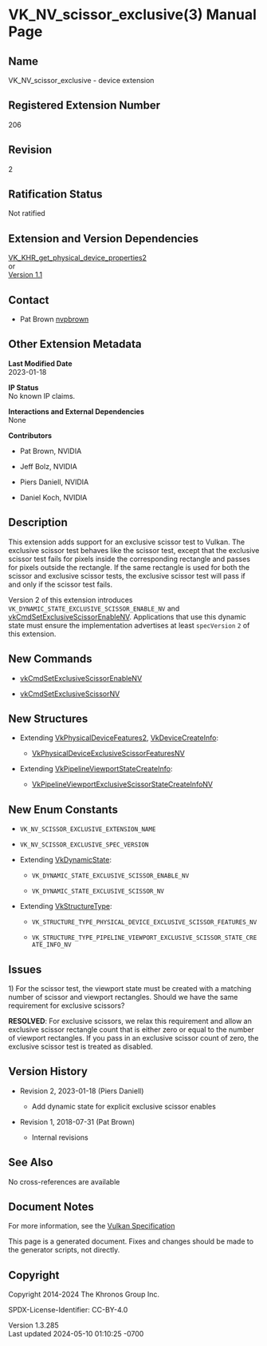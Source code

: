 # VK_NV_scissor_exclusive(3) Manual Page

## Name

VK_NV_scissor_exclusive - device extension



## <a href="#_registered_extension_number" class="anchor"></a>Registered Extension Number

206

## <a href="#_revision" class="anchor"></a>Revision

2

## <a href="#_ratification_status" class="anchor"></a>Ratification Status

Not ratified

## <a href="#_extension_and_version_dependencies" class="anchor"></a>Extension and Version Dependencies

[VK_KHR_get_physical_device_properties2](https://registry.khronos.org/vulkan/specs/1.3-extensions/man/html/VK_KHR_get_physical_device_properties2.html)  
or  
[Version 1.1](#versions-1.1)  

## <a href="#_contact" class="anchor"></a>Contact

- Pat Brown <a
  href="https://github.com/KhronosGroup/Vulkan-Docs/issues/new?body=%5BVK_NV_scissor_exclusive%5D%20@nvpbrown%0A*Here%20describe%20the%20issue%20or%20question%20you%20have%20about%20the%20VK_NV_scissor_exclusive%20extension*"
  target="_blank" rel="nofollow noopener"><em></em>nvpbrown</a>

## <a href="#_other_extension_metadata" class="anchor"></a>Other Extension Metadata

**Last Modified Date**  
2023-01-18

**IP Status**  
No known IP claims.

**Interactions and External Dependencies**  
None

**Contributors**  
- Pat Brown, NVIDIA

- Jeff Bolz, NVIDIA

- Piers Daniell, NVIDIA

- Daniel Koch, NVIDIA

## <a href="#_description" class="anchor"></a>Description

This extension adds support for an exclusive scissor test to Vulkan. The
exclusive scissor test behaves like the scissor test, except that the
exclusive scissor test fails for pixels inside the corresponding
rectangle and passes for pixels outside the rectangle. If the same
rectangle is used for both the scissor and exclusive scissor tests, the
exclusive scissor test will pass if and only if the scissor test fails.

Version 2 of this extension introduces
`VK_DYNAMIC_STATE_EXCLUSIVE_SCISSOR_ENABLE_NV` and
[vkCmdSetExclusiveScissorEnableNV](https://registry.khronos.org/vulkan/specs/1.3-extensions/man/html/vkCmdSetExclusiveScissorEnableNV.html).
Applications that use this dynamic state must ensure the implementation
advertises at least `specVersion` `2` of this extension.

## <a href="#_new_commands" class="anchor"></a>New Commands

- [vkCmdSetExclusiveScissorEnableNV](https://registry.khronos.org/vulkan/specs/1.3-extensions/man/html/vkCmdSetExclusiveScissorEnableNV.html)

- [vkCmdSetExclusiveScissorNV](https://registry.khronos.org/vulkan/specs/1.3-extensions/man/html/vkCmdSetExclusiveScissorNV.html)

## <a href="#_new_structures" class="anchor"></a>New Structures

- Extending [VkPhysicalDeviceFeatures2](https://registry.khronos.org/vulkan/specs/1.3-extensions/man/html/VkPhysicalDeviceFeatures2.html),
  [VkDeviceCreateInfo](https://registry.khronos.org/vulkan/specs/1.3-extensions/man/html/VkDeviceCreateInfo.html):

  - [VkPhysicalDeviceExclusiveScissorFeaturesNV](https://registry.khronos.org/vulkan/specs/1.3-extensions/man/html/VkPhysicalDeviceExclusiveScissorFeaturesNV.html)

- Extending
  [VkPipelineViewportStateCreateInfo](https://registry.khronos.org/vulkan/specs/1.3-extensions/man/html/VkPipelineViewportStateCreateInfo.html):

  - [VkPipelineViewportExclusiveScissorStateCreateInfoNV](https://registry.khronos.org/vulkan/specs/1.3-extensions/man/html/VkPipelineViewportExclusiveScissorStateCreateInfoNV.html)

## <a href="#_new_enum_constants" class="anchor"></a>New Enum Constants

- `VK_NV_SCISSOR_EXCLUSIVE_EXTENSION_NAME`

- `VK_NV_SCISSOR_EXCLUSIVE_SPEC_VERSION`

- Extending [VkDynamicState](https://registry.khronos.org/vulkan/specs/1.3-extensions/man/html/VkDynamicState.html):

  - `VK_DYNAMIC_STATE_EXCLUSIVE_SCISSOR_ENABLE_NV`

  - `VK_DYNAMIC_STATE_EXCLUSIVE_SCISSOR_NV`

- Extending [VkStructureType](https://registry.khronos.org/vulkan/specs/1.3-extensions/man/html/VkStructureType.html):

  - `VK_STRUCTURE_TYPE_PHYSICAL_DEVICE_EXCLUSIVE_SCISSOR_FEATURES_NV`

  - `VK_STRUCTURE_TYPE_PIPELINE_VIEWPORT_EXCLUSIVE_SCISSOR_STATE_CREATE_INFO_NV`

## <a href="#_issues" class="anchor"></a>Issues

1\) For the scissor test, the viewport state must be created with a
matching number of scissor and viewport rectangles. Should we have the
same requirement for exclusive scissors?

**RESOLVED**: For exclusive scissors, we relax this requirement and
allow an exclusive scissor rectangle count that is either zero or equal
to the number of viewport rectangles. If you pass in an exclusive
scissor count of zero, the exclusive scissor test is treated as
disabled.

## <a href="#_version_history" class="anchor"></a>Version History

- Revision 2, 2023-01-18 (Piers Daniell)

  - Add dynamic state for explicit exclusive scissor enables

- Revision 1, 2018-07-31 (Pat Brown)

  - Internal revisions

## <a href="#_see_also" class="anchor"></a>See Also

No cross-references are available

## <a href="#_document_notes" class="anchor"></a>Document Notes

For more information, see the <a
href="https://registry.khronos.org/vulkan/specs/1.3-extensions/html/vkspec.html#VK_NV_scissor_exclusive"
target="_blank" rel="noopener">Vulkan Specification</a>

This page is a generated document. Fixes and changes should be made to
the generator scripts, not directly.

## <a href="#_copyright" class="anchor"></a>Copyright

Copyright 2014-2024 The Khronos Group Inc.

SPDX-License-Identifier: CC-BY-4.0

Version 1.3.285  
Last updated 2024-05-10 01:10:25 -0700
